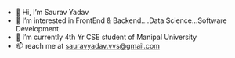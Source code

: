 - 👋 Hi, I’m Saurav Yadav
- 👀 I’m interested in FrontEnd & Backend....Data Science...Software Development 
- 🌱 I’m currently 4th Yr CSE student of Manipal University 
- 📫 reach me at sauravyadav.vvs@gmail.com 


<!---
IamSaurav07/IamSaurav07 is a ✨ special ✨ repository because its `README.md` (this file) appears on your GitHub profile.
You can click the Preview link to take a look at your changes.
--->

